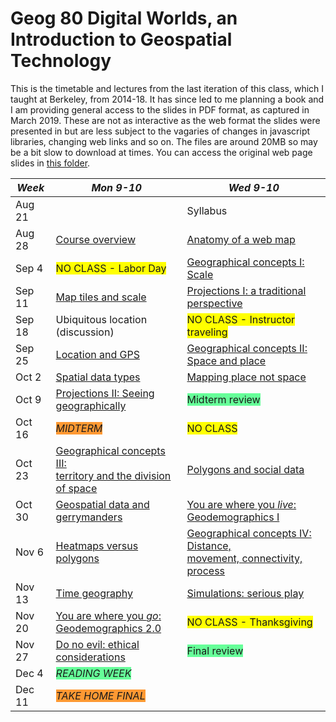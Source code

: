 # Geog 80 Digital Worlds, an Introduction to Geospatial Technology
This is the timetable and lectures from the last iteration of this class, which I taught at Berkeley, from 2014-18. It has since led to me planning a book and I am providing general access to the slides in PDF format, as captured in March 2019. These are not as interactive as the web format the slides were presented in but are less subject to the vagaries of changes in javascript libraries, changing web links and so on. The files are around 20MB so may be a bit slow to download at times. You can access the original web page slides in [this folder](https://southosullivan.com/geog80/lectures/).

| *Week* | *Mon 9-10* | *Wed 9-10* |
| ------ | ---------- | ---------- |
| Aug 21 | | Syllabus |
| Aug 28 | [Course overview](../../geog80/lectures/pdf/02_Overview.pdf) | [Anatomy of a web map](../../geog80/lectures/pdf/03_AnatomyOfAWebMap.pdf) |
| Sep 4 | <span style="background:#ffff00;">NO CLASS - Labor Day</span> | [Geographical concepts I: Scale](../../geog80/lectures/pdf/04_Scale.pdf) |
| Sep 11 | [Map tiles and scale](../../geog80/lectures/pdf/05_MapTilesAndScale.pdf) | [Projections I: a traditional perspective](../../geog80/lectures/pdf/06_Projections1/) |
| Sep 18 | Ubiquitous location (discussion) | <span style="background:#ffff00;">NO CLASS - Instructor traveling</span> |
| Sep 25 | [Location and GPS](../../geog80/lectures/pdf/08_GPS.pdf) | [Geographical concepts II: Space and place](../../geog80/lectures/pdf/10_SpaceAndPlace.pdf) |
| Oct 2 | [Spatial data types](../../geog80/lectures/pdf/11_StandardSpatialDataTypes.pdf) | [Mapping place not space](../../geog80/lectures/pdf/12_MappingPlaceNotSpace.pdf) |
| Oct 9 | [Projections II: Seeing geographically](../../geog80/lectures/pdf/07_Projections2/) | <span style="background:#66ff99;">Midterm review</span> |
| Oct 16 | <span style="background:#ff9933;">*MIDTERM*</span> | <span style="background:#ffff00;">NO CLASS</span> |
| Oct 23 | [Geographical concepts III:<br />territory and the division of space](../../geog80/lectures/pdf/13_TerritoryRegionNeighborhood.pdf) | [Polygons and social data](../../geog80/lectures/pdf/14_Polygons.pdf) |
| Oct 30 | [Geospatial data and gerrymanders](../../geog80/lectures/pdf/15_Gerrymanders.pdf) | [You are where you *live*:<br />Geodemographics I](../../geog80/lectures/pdf/16_Geodemographics1/) |
| Nov 6 | [Heatmaps versus polygons](../../geog80/lectures/pdf/17_HeatmapsVsPolygons.pdf) | [Geographical concepts IV: Distance,<br />movement, connectivity, process](../../geog80/lectures/pdf/18_DistanceMovementProcess.pdf) |
| Nov 13 | [Time geography](../../geog80/lectures/pdf/19_TimeGeography.pdf) | [Simulations: serious play](../../geog80/lectures/pdf/20_Simulation.pdf) |
| Nov 20 | [You are where you *go*:<br />Geodemographics 2.0](../../geog80/lectures/pdf/21_Geodemographics2) | <span style="background:#ffff00;">NO CLASS - Thanksgiving</span> |
| Nov 27 | [Do no evil: ethical considerations](../../geog80/lectures/pdf/22_EthicalConsiderations.pdf) | <span style="background:#66ff99;">Final review</span> |
| Dec 4 | <span style="background:#66ff99;">*READING WEEK*</span> |
| Dec 11 | <span style="background:#ff9933;">*TAKE HOME FINAL*</span> |
